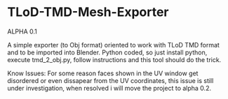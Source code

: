 # TLoD-TMD-Mesh-Exporter
ALPHA 0.1

A simple exporter (to Obj format) oriented to work with TLoD TMD format and to be imported into Blender.
Python coded, so just install python, execute tmd_2_obj.py, follow instructions and this tool should do the trick.

Know Issues:
For some reason faces shown in the UV window get disordered or even dissapear from the UV coordinates, this issue is still under investigation, when resolved i will move the project to alpha 0.2.
